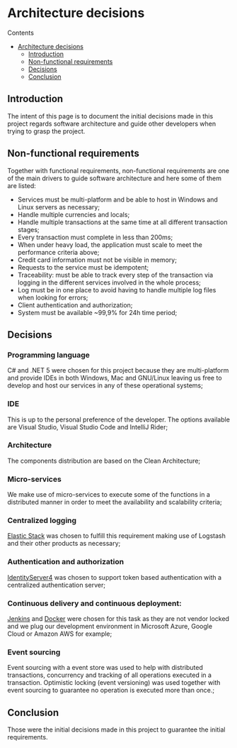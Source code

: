 # Architecture decisions

Contents

- [Architecture decisions](#architecture-decisions)
  - [Introduction](#introduction)
  - [Non-functional requirements](#non-functional-requirements)
  - [Decisions](#decisions)
  - [Conclusion](#conclusion)

## Introduction

The intent of this page is to document the initial decisions made in this project regards software architecture and guide other developers when trying to grasp the project.

## Non-functional requirements

Together with functional requirements, non-functional requirements are one of the main drivers to guide software architecture and here some of them are listed:

- Services must be multi-platform and be able to host in Windows and Linux servers as necessary;
- Handle multiple currencies and locals;
- Handle multiple transactions at the same time at all different transaction stages;
- Every transaction must complete in less than 200ms;
- When under heavy load, the application must scale to meet the performance criteria above;
- Credit card information must not be visible in memory;
- Requests to the service must be idempotent;
- Traceability: must be able to track every step of the transaction via logging in the different services involved in the whole process;
- Log must be in one place to avoid having to handle multiple log files when looking for errors;
- Client authentication and authorization;
- System must be available ~99,9% for 24h time period;

## Decisions

### Programming language

C# and .NET 5 were chosen for this project because they are multi-platform and provide IDEs in both Windows, Mac and GNU/Linux leaving us free to develop and host our services in any of these operational systems;

### IDE

This is up to the personal preference of the developer. The options available are Visual Studio, Visual Studio Code and IntelliJ Rider;

### Architecture

The components distribution are based on the Clean Architecture;

### Micro-services

We make use of micro-services to execute some of the functions in a distributed manner in order to meet the availability and scalability criteria;

### Centralized logging

[Elastic Stack](https://www.elastic.co/elastic-stack/) was chosen to fulfill this requirement making use of Logstash and their other products as necessary;

### Authentication and authorization

[IdentityServer4](https://github.com/IdentityServer/IdentityServer4) was chosen to support token based authentication with a centralized authentication server;

### Continuous delivery and continuous deployment:

[Jenkins](https://www.jenkins.io/) and [Docker](https://www.docker.com/) were chosen for this task as they are not vendor locked and we plug our development environment in Microsoft Azure, Google Cloud or Amazon AWS for example;

### Event sourcing

Event sourcing with a event store was used to help with distributed transactions, concurrency and tracking of all operations executed in a transaction. Optimistic locking (event versioning) was used together with event sourcing to guarantee no operation is executed more than once.;

## Conclusion

Those were the initial decisions made in this project to guarantee the initial requirements.
